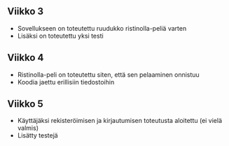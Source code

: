 ## Viikko 3

- Sovellukseen on toteutettu ruudukko ristinolla-peliä varten
- Lisäksi on toteutettu  yksi testi

## Viikko 4

- Ristinolla-peli on toteutettu siten, että sen pelaaminen onnistuu
- Koodia jaettu erillisiin tiedostoihin

## Viikko 5

- Käyttäjäksi rekisteröimisen ja kirjautumisen toteutusta aloitettu (ei vielä valmis)
- Lisätty testejä
